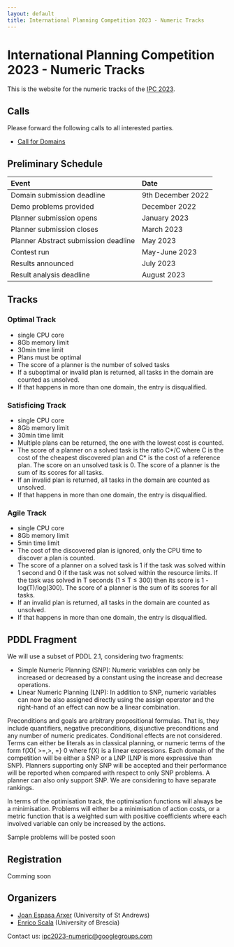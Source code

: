```yaml
---
layout: default
title: International Planning Competition 2023 - Numeric Tracks
---
```


# International Planning Competition 2023 - Numeric Tracks

This is the website for the numeric tracks of the [IPC 2023](https://ipc2023.github.io).


## Calls
Please forward the following calls to all interested parties.

 - [Call for Domains](calls/ipc2023-call-for-domains.txt)


## Preliminary Schedule

| Event                                   | Date |
|:----------------------------------------|:-----|
| Domain submission deadline              | 9th December 2022 |
| Demo problems provided                  | December 2022 |
| Planner submission opens                | January 2023 |
| Planner submission closes               | March 2023  |
| Planner Abstract submission deadline    | May 2023 |
| Contest run                             | May-June 2023 |
| Results announced                       | July 2023 |
| Result analysis deadline                | August 2023 |


## Tracks


### Optimal Track

- single CPU core
- 8Gb memory limit
- 30min time limit
- Plans must be optimal
- The score of a planner is the number of solved tasks
- If a suboptimal or invalid plan is returned, all tasks in the domain are counted as unsolved.
- If that happens in more than one domain, the entry is disqualified.

### Satisficing Track

- single CPU core
- 8Gb memory limit
- 30min time limit
- Multiple plans can be returned, the one with the lowest cost is counted.
- The score of a planner on a solved task is the ratio C*/C where C is the cost of the cheapest discovered plan and C* is the cost of a reference plan. The score on an unsolved task is 0. The score of a planner is the sum of its scores for all tasks.
- If an invalid plan is returned, all tasks in the domain are counted as unsolved.
- If that happens in more than one domain, the entry is disqualified.

### Agile Track

- single CPU core
- 8Gb memory limit
- 5min time limit
- The cost of the discovered plan is ignored, only the CPU time to discover a plan is counted.
- The score of a planner on a solved task is 1 if the task was solved within 1 second and 0 if the task was not solved within the resource limits. If the task was solved in T seconds (1 ≤ T ≤ 300) then its score is 1 - log(T)/log(300). The score of a planner is the sum of its scores for all tasks.
- If an invalid plan is returned, all tasks in the domain are counted as unsolved.
- If that happens in more than one domain, the entry is disqualified.

## PDDL Fragment

We will use a subset of PDDL 2.1, considering two fragments:
- Simple Numeric Planning (SNP): Numeric variables can only be increased or decreased by a constant using the increase and decrease operations.
- Linear Numeric Planning (LNP): In addition to SNP, numeric variables can now be also assigned directly using the assign operator and the right-hand of an effect can now be a linear combination.

Preconditions and goals are arbitrary propositional formulas. That is, they include quantifiers, negative preconditions, disjunctive preconditions and any number of numeric predicates. Conditional effects are not considered. Terms can either be literals as in classical planning, or numeric terms of the form f(X){ >=,>, =} 0 where f(X) is a linear expressions. Each domain of  the competition will be either a SNP or a LNP (LNP is more expressive than SNP).
Planners supporting only SNP will be accepted and their performance will be reported when compared with respect to only SNP problems. A planner can also only support SNP. We are considering to have separate rankings.

In terms of the optimisation track, the optimisation functions will always be a minimisation. Problems will either be a minimisation of action costs, or a metric function that is a weighted sum with positive coefficients where each involved variable can only be increased by the actions.

Sample problems will be posted soon

## Registration

Comming soon

## Organizers
 - [Joan Espasa Arxer](https://joanespasa.github.io) (University of St Andrews)
 - [Enrico Scala](https://sites.google.com/view/enricoscalashomepage/) (University of Brescia)

Contact us: [ipc2023-numeric@googlegroups.com](mailto:ipc2023-numeric@googlegroups.com)

